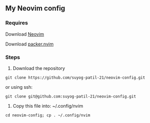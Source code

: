 ## My Neovim config

### Requires
Download [Neovim](https://neovim.io/)

Download [packer.nvim](https://github.com/wbthomason/packer.nvim)

### Steps
1. Download the repository
```
git clone https://github.com/suyog-patil-21/neovim-config.git
```
or using ssh:
```
git clone git@github.com:suyog-patil-21/neovim-config.git
```

1. Copy this file into: ~/.config/nvim
```
cd neovim-config; cp . ~/.config/nvim
```
